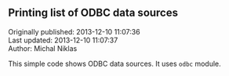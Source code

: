 ## Printing list of ODBC data sources  
Originally published: 2013-12-10 11:07:36  
Last updated: 2013-12-10 11:07:37  
Author: Michal Niklas  
  
This simple code shows ODBC data sources. It uses `odbc` module.